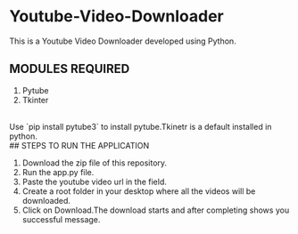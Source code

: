 # Youtube-Video-Downloader
This is a Youtube Video Downloader developed using Python.<br>
## MODULES REQUIRED<br>
<ol>
  <li>Pytube</li>
  <li>Tkinter</li>
 </ol><br>
 Use `pip install pytube3` to install pytube.Tkinetr is a default installed in python.
 <br>
 ## STEPS TO RUN THE APPLICATION<br>
 <ol>
  <li>Download the zip file of this repository.</li>
  <li>Run the app.py file.</li>
  <li>Paste the youtube video url in the field.</li>
  <li>Create a root folder in your desktop where all the videos will be downloaded.</li>
  <li>Click on Download.The download starts and after completing shows you successful message.</li>
  </ol>

